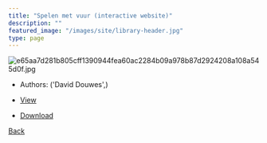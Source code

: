 ```yaml
---
title: "Spelen met vuur (interactive website)"
description: ""
featured_image: "/images/site/library-header.jpg"
type: page
---
```


![e65aa7d281b805cff1390944fea60ac2284b09a978b87d2924208a108a545d0f.jpg](https://drive.google.com/uc?export=view&id=1VUfRqAdE4kh9aDKsJZh6zgRy0fkVf8_q)
* Authors: ('David Douwes',)
* [View](https://drive.google.com/uc?export=view&id=1FmxgTlC_z9sB55BItrfUd-OX8wViU45y)

* [Download](https://drive.google.com/uc?export=download&id=1FmxgTlC_z9sB55BItrfUd-OX8wViU45y)

[Back](http://localhost:1313/library/ebooks/
)